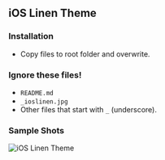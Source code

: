 ## iOS Linen Theme

### Installation

- Copy files to root folder and overwrite.  

### Ignore these files!

- `README.md`
- `_ioslinen.jpg`
- Other files that start with `_` (underscore).

### Sample Shots

![iOS Linen Theme](https://raw.github.com/dataduke/jekyll-wikibox/master/_themes/ioslinen/_ioslinen.jpg)